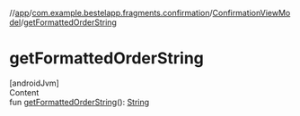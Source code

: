 //[app](../../index.md)/[com.example.bestelapp.fragments.confirmation](../index.md)/[ConfirmationViewModel](index.md)/[getFormattedOrderString](get-formatted-order-string.md)



# getFormattedOrderString  
[androidJvm]  
Content  
fun [getFormattedOrderString](get-formatted-order-string.md)(): [String](https://kotlinlang.org/api/latest/jvm/stdlib/kotlin/-string/index.html)  



